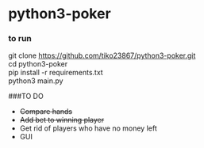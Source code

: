 # python3-poker #

### to run ###

git clone https://github.com/tiko23867/python3-poker.git  <br />
cd python3-poker  <br />
pip install -r requirements.txt  <br />
python3 main.py

###TO DO
 - ~~Compare hands~~
 - ~~Add bet to winning player~~
 - Get rid of players who have no money left
 - GUI
